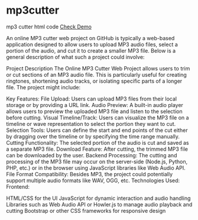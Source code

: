 # mp3cutter
mp3 cutter html code
<a href="[https://www.google.com](https://www.htmlpoint.info/p/online-mp3-cutter-tool.html)" target="_blank">Check Demo</a>

An online MP3 cutter web project on GitHub is typically a web-based application designed to allow users to upload MP3 audio files, select a portion of the audio, and cut it to create a smaller MP3 file. Below is a general description of what such a project could involve:

Project Description
The Online MP3 Cutter Web Project allows users to trim or cut sections of an MP3 audio file. This is particularly useful for creating ringtones, shortening audio tracks, or isolating specific parts of a longer file. The project might include:

Key Features:
File Upload: Users can upload MP3 files from their local storage or by providing a URL link.
Audio Preview: A built-in audio player allows users to preview the uploaded MP3 file and listen to the selection before cutting.
Visual Timeline/Track: Users can visualize the MP3 file on a timeline or wave representation to select the portion they want to cut.
Selection Tools: Users can define the start and end points of the cut either by dragging over the timeline or by specifying the time range manually.
Cutting Functionality: The selected portion of the audio is cut and saved as a separate MP3 file.
Download Feature: After cutting, the trimmed MP3 file can be downloaded by the user.
Backend Processing: The cutting and processing of the MP3 file may occur on the server-side (Node.js, Python, PHP, etc.) or in the browser using JavaScript libraries like Web Audio API.
File Format Compatibility: Besides MP3, the project could potentially support multiple audio formats like WAV, OGG, etc.
Technologies Used:
Frontend:

HTML/CSS for the UI
JavaScript for dynamic interaction and audio handling
Libraries such as Web Audio API or Howler.js to manage audio playback and cutting
Bootstrap or other CSS frameworks for responsive design
